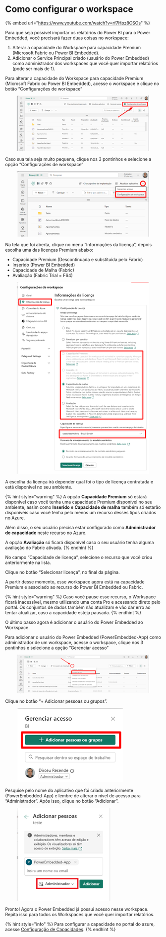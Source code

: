 # Como configurar o workspace

{% embed url="https://www.youtube.com/watch?v=rf7Hpz8CSOs" %}

Para que seja possível importar os relatórios do Power BI para o Power Embedded, você precisará fazer duas coisas no workspace:

1. Alterar a capacidade do Workspace para capacidade Premium (Microsoft Fabric ou Power BI Embedded).
2. Adicionar o Service Principal criado (usuário do Power Embedded) como administrador dos workspaces que você quer importar relatórios (pode ser mais de 1).

Para alterar a capacidade do Workspace para capacidade Premium (Microsoft Fabric ou Power BI Embedded), acesse o workspace e clique no botão “Configurações de workspace”

<figure><img src="../../.gitbook/assets/image (7).png" alt=""><figcaption></figcaption></figure>

Caso sua tela seja muito pequena, clique nos 3 pontinhos e selecione a opção “Configurações de workspace”

<figure><img src="../../.gitbook/assets/image (1) (1) (1) (1) (1) (1) (1) (1) (1).png" alt=""><figcaption></figcaption></figure>



Na tela que foi aberta, clique no menu “Informações da licença”, depois escolha uma das licenças Premium abaixo:

* Capacidade Premium (Descontinuada e substituída pelo Fabric)
* Inserido (Power BI Embedded)
* Capacidade de Malha (Fabric)
* Avaliação (Fabric Trial = F64)

<figure><img src="../../.gitbook/assets/image (369).png" alt=""><figcaption></figcaption></figure>

A escolha da licença irá depender qual foi o tipo de licença contratada e está disponível no seu ambiente.

{% hint style="warning" %}
A opção **Capacidade Premium** só estará disponível caso você tenha uma capacidade Premium disponível no seu ambiente, assim como **Inserido** e **Capacidade de malha** também só estarão disponíveis caso você tenha pelo menos um recurso desses tipos criados no Azure.

Além disso, o seu usuário precisa estar configurado como **Administrador de capacidade** neste recurso no Azure.

A opção **Avaliação** só ficará disponível caso o seu usuário tenha alguma avaliação do Fabric ativada.
{% endhint %}

No campo “Capacidade de licença”, selecione o recurso que você criou anteriormente na lista.

Clique no botão “Selecionar licença”, no final da página.

A partir desse momento, esse workspace agora está na capacidade Premium e associado ao recurso do Power BI Embedded ou Fabric.

{% hint style="warning" %}
Caso você pause esse recurso, o Workspace ficará inacessível, mesmo utilizando uma conta Pro e acessando direto pelo portal. Os conjuntos de dados também não atualizam e vão dar erro ao tentar atualizar, caso a capacidade esteja pausada.
{% endhint %}



O último passo agora é adicionar o usuário do Power Embedded ao Workspace.

Para adicionar o usuário do Power Embedded (PowerEmbedded-App) como administrador de um workspace, acesse o workspace, clique nos 3 pontinhos e selecione a opção “Gerenciar acesso”

<figure><img src="../../.gitbook/assets/image (2) (1) (1) (1) (1).png" alt=""><figcaption></figcaption></figure>

Clique no botão “+ Adicionar pessoas ou grupos”.

<div align="left"><figure><img src="../../.gitbook/assets/image (3) (1) (1) (1).png" alt=""><figcaption></figcaption></figure></div>

Pesquise pelo nome do aplicativo que foi criado anteriormente (PowerEmbedded-App) e lembre de alterar o nível de acesso para “Administrador”. Após isso, clique no botão “Adicionar”.

<div align="left"><figure><img src="../../.gitbook/assets/image (4) (1) (1).png" alt=""><figcaption></figcaption></figure></div>

Pronto! Agora o Power Embedded já possui acesso nesse workspace. Repita isso para todos os Workspaces que você quer importar relatórios.

{% hint style="info" %}
Para configurar a capacidade no portal do azure, acesse [Configuração de Capacidades](../power-bi/capacidades/).
{% endhint %}
